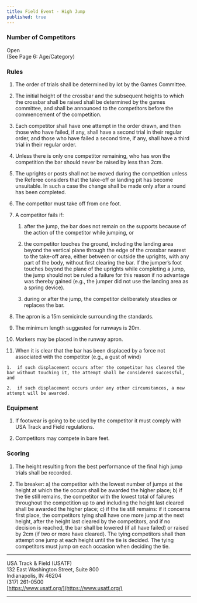 ```yaml
---
title: Field Event - High Jump
published: true
---
```

### Number of Competitors

Open  
(See Page 6: Age/Category)

### Rules

1.  The order of trials shall be determined by lot by the Games Committee.
    
2.  The initial height of the crossbar and the subsequent heights to which the crossbar shall be raised shall be determined by the games committee, and shall be announced to the competitors before the commencement of the competition.
    
3.  Each competitor shall have one attempt in the order drawn, and then those who have failed, if any, shall have a second trial in their regular order, and those who have failed a second time, if any, shall have a third trial in their regular order.
    
4.  Unless there is only one competitor remaining, who has won the competition the bar should never be raised by less than 2cm.
    
5.  The uprights or posts shall not be moved during the competition unless the Referee considers that the take-off or landing pit has become unsuitable. In such a case the change shall be made only after a round has been completed.
    
6.  The competitor must take off from one foot.
    
7.  A competitor fails if:
    
    1.  after the jump, the bar does not remain on the supports because of the action of the competitor while jumping, or
        
    2.  the competitor touches the ground, including the landing area beyond the vertical plane through the edge of the crossbar nearest to the take-off area, either between or outside the uprights, with any part of the body, without first clearing the bar. If the jumper’s foot touches beyond the plane of the uprights while completing a jump, the jump should not be ruled a failure for this reason if no advantage was thereby gained (e.g., the jumper did not use the landing area as a spring device).
        
    3.  during or after the jump, the competitor deliberately steadies or replaces the bar.
        
8.  The apron is a 15m semicircle surrounding the standards.
    
9.  The minimum length suggested for runways is 20m.
    
10.  Markers may be placed in the runway apron.
    
11.  When it is clear that the bar has been displaced by a force not associated with the competitor (e.g., a gust of wind)
    
    1.  if such displacement occurs after the competitor has cleared the bar without touching it, the attempt shall be considered successful, and
        
    2.  if such displacement occurs under any other circumstances, a new attempt will be awarded.
        

### Equipment

1.  If footwear is going to be used by the competitor it must comply with USA Track and Field regulations.
    
2.  Competitors may compete in bare feet.
    

### Scoring

1.  The height resulting from the best performance of the final high jump trials shall be recorded.
    
2.  Tie breaker: a) the competitor with the lowest number of jumps at the height at which the tie occurs shall be awarded the higher place; b) if the tie still remains, the competitor with the lowest total of failures throughout the competition up to and including the height last cleared shall be awarded the higher place; c) if the tie still remains: if it concerns first place, the competitors tying shall have one more jump at the next height, after the height last cleared by the competitors, and if no decision is reached, the bar shall be lowered (if all have failed) or raised by 2cm (if two or more have cleared). The tying competitors shall then attempt one jump at each height until the tie is decided. The tying competitors must jump on each occasion when deciding the tie.
    

* * *

USA Track & Field (USATF)  
132 East Washington Street, Suite 800  
Indianapolis, IN 46204  
(317) 261-0500  
[https://www.usatf.org/](https://www.usatf.org/)

* * *